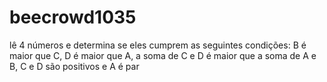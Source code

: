 # beecrowd1035
lê 4 números e determina se eles cumprem as seguintes condições: B é maior que C, D é maior que A, a soma de C e D é maior que a soma de A e B, C e D são positivos e A é par

